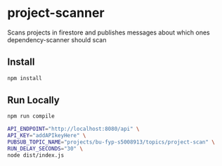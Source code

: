 # project-scanner

Scans projects in firestore and publishes messages about which ones dependency-scanner should scan 

## Install
```bash
npm install
```

## Run Locally

```bash
npm run compile
```

```bash
API_ENDPOINT="http://localhost:8080/api" \
API_KEY="addAPIkeyHere" \
PUBSUB_TOPIC_NAME="projects/bu-fyp-s5008913/topics/project-scan" \
RUN_DELAY_SECONDS="30" \
node dist/index.js
```